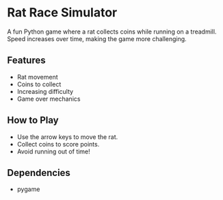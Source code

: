 # Rat Race Simulator

A fun Python game where a rat collects coins while running on a treadmill. Speed increases over time, making the game more challenging.

## Features
- Rat movement
- Coins to collect
- Increasing difficulty
- Game over mechanics

## How to Play
- Use the arrow keys to move the rat.
- Collect coins to score points.
- Avoid running out of time!

## Dependencies
- pygame
